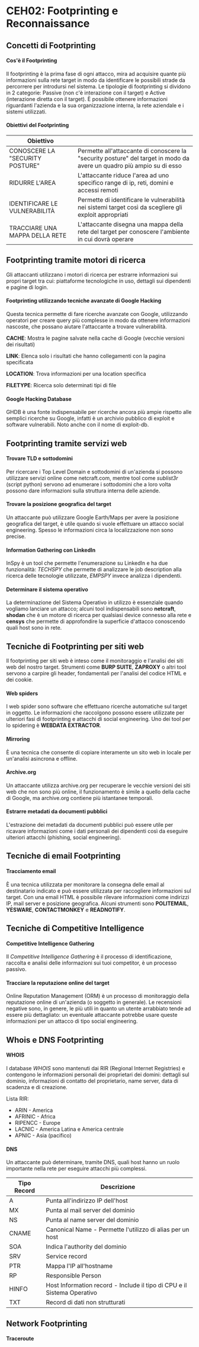 CEH02: Footprinting e Reconnaissance
=====

Concetti di Footprinting
-----

#### Cos'è il Footprinting
Il footprinting è la prima fase di ogni attacco, mira ad acquisire quante più informazioni sulla rete target in modo da identificare le possibili strade da percorrere per introdursi nel sistema.
Le tipologie di footprinting si dividono in 2 categorie: Passive (non c'è interazione con il target) e Active (interazione diretta con il target).
È possibile ottenere informazioni riguardanti l'azienda e la sua organizzazione interna, la rete aziendale e i sistemi utilizzati.

#### Obiettivi del Footprinting

|Obiettivo||
|---|---|
|CONOSCERE LA "SECURITY POSTURE"|Permette all'attaccante di conoscere la "security posture" del target in modo da avere un quadro più ampio su di esso|
|RIDURRE L'AREA|L'attaccante riduce l'area ad uno specifico range di ip, reti, domini e accessi remoti|
|IDENTIFICARE LE VULNERABILITÀ|Permette di identificare le vulnerabilità nei sistemi target così da scegliere gli exploit appropriati|
|TRACCIARE UNA MAPPA DELLA RETE|L'attaccante disegna una mappa della rete del target per conoscere l'ambiente in cui dovrà operare|

Footprinting tramite motori di ricerca
-----

Gli attaccanti utilizzano i motori di ricerca per estrarre informazioni sui propri target tra cui: piattaforme tecnologiche in uso, dettagli sui dipendenti e pagine di login.

#### Footprinting utilizzando tecniche avanzate di Google Hacking
Questa tecnica permette di fare ricerche avanzate con Google, utilizzando operatori per creare query più complesse in modo da ottenere informazioni nascoste, che possano aiutare l'attaccante a trovare vulnerabilità.

**CACHE**: Mostra le pagine salvate nella cache di Google (vecchie versioni dei risultati)

**LINK**: Elenca solo i risultati che hanno collegamenti con la pagina specificata

**LOCATION**: Trova informazioni per una location specifica

**FILETYPE**: Ricerca solo determinati tipi di file

#### Google Hacking Database
GHDB è una fonte indispensabile per ricerche ancora più ampie rispetto alle semplici ricerche su Google, infatti è un archivio pubblico di exploit e software vulnerabili. Noto anche con il nome di exploit-db.

Footprinting tramite servizi web
-----

#### Trovare TLD e sottodomini
Per ricercare i Top Level Domain e sottodomini di un'azienda si possono utilizzare servizi online come netcraft.com, mentre tool come *sublist3r* (script python) servono ad enumerare i sottodomini che a loro volta possono dare informazioni sulla struttura interna delle aziende.

#### Trovare la posizione geografica del target
Un attaccante può utilizzare Google Earth/Maps per avere la posizione geografica del target, è utile quando si vuole effettuare un attacco social engineering. Spesso le informazioni circa la localizzazione non sono precise.

#### Information Gathering con LinkedIn
InSpy è un tool che permette l'enumerazione su LinkedIn e ha due funzionalità: *TECHSPY* che permette di analizzare le job description alla ricerca delle tecnologie utilizzate, *EMPSPY* invece analizza i dipendenti.

#### Determinare il sistema operativo
La determinazione del Sistema Operativo in utilizzo è essenziale quando vogliamo lanciare un attacco; alcuni tool indispensabili sono **netcraft**, **shodan** che è un motore di ricerca per qualsiasi device connesso alla rete e **censys** che permette di approfondire la superficie d'attacco conoscendo quali host sono in rete.

Tecniche di Footprinting per siti web
-----

Il footprinting per siti web è inteso come il monitoraggio e l'analisi dei siti web del nostro target. Strumenti come **BURP SUITE**, **ZAPROXY** o altri tool servono a carpire gli header, fondamentali per l'analisi del codice HTML e dei cookie.

#### Web spiders
I web spider sono software che effettuano ricerche automatiche sul target in oggetto. Le informazioni che raccolgono possono essere utilizzate per ulteriori fasi di footprinting e attacchi di social engineering. Uno dei tool per lo spidering è **WEBDATA EXTRACTOR**.

#### Mirroring
È una tecnica che consente di copiare interamente un sito web in locale per un'analisi asincrona e offline.

#### Archive.org
Un attaccante utilizza archive.org per recuperare le vecchie versioni dei siti web che non sono più online, il funzionamento è simile a quello della cache di Google, ma archive.org contiene più istantanee temporali.

#### Estrarre metadati da documenti pubblici
L'estrazione dei metadati da documenti pubblici può essere utile per ricavare informazioni come i dati personali dei dipendenti così da eseguire ulteriori attacchi (phishing, social engineering).

Tecniche di email Footprinting
-----

#### Tracciamento email
È una tecnica utilizzata per monitorare la consegna delle email al destinatario indicato e può essere utilizzata per raccogliere informazioni sul target. Con una email HTML è possibile rilevare informazioni come indirizzi IP, mail server e posizione geografica. Alcuni strumenti sono **POLITEMAIL**, **YESWARE**, **CONTACTMONKEY** e **READNOTIFY**.

Tecniche di Competitive Intelligence
-----

#### Competitive Intelligence Gathering
Il *Competitive Intelligence Gathering* è il processo di identificazione, raccolta e analisi delle informazioni sui tuoi competitor, è un processo passivo.

#### Tracciare la reputazione online del target
Online Reputation Management (ORM) è un processo di monitoraggio della reputazione online di un'azienda (o soggetto in generale). Le recensioni negative sono, in genere, le più utili in quanto un utente arrabbiato tende ad essere più dettagliato: un eventuale attaccante potrebbe usare queste informazioni per un attacco di tipo social engineering.

Whois e DNS Footprinting
-----

#### WHOIS
I database *WHOIS* sono mantenuti dai RIR (Regional Internet Registries) e contengono le informazioni personali dei proprietari dei domini: dettagli sul dominio, informazioni di contatto del proprietario, name server, data di scadenza e di creazione.

Lista RIR:

* ARIN - America
* AFRINIC - Africa
* RIPENCC - Europe
* LACNIC - America Latina e America centrale
* APNIC - Asia (pacifico)

#### DNS
Un attaccante può determinare, tramite DNS, quali host hanno un ruolo importante nella rete per eseguire attacchi più complessi.

|Tipo Record|Descrizione|
|---|---|
|A|Punta all'indirizzo IP dell'host|
|MX|Punta al mail server del dominio|
|NS|Punta al name server del dominio|
|CNAME|Canonical Name - Permette l'utilizzo di alias per un host|
|SOA|Indica l'authority del dominio|
|SRV|Service record|
|PTR|Mappa l'IP all'hostname|
|RP|Responsible Person|
|HINFO|Host Information record - Include il tipo di CPU e il Sistema Operativo|
|TXT|Record di dati non strutturati|

Network Footprinting
-----

#### Traceroute


